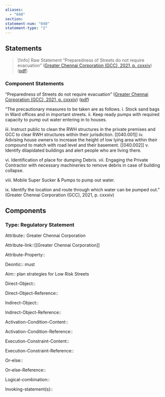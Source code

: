 ```yaml
---
aliases:
  - "040"
section: 
statement-num: "040"
statement-type: "2"
---
```

## Statements 
> [!info] Raw Statement
> “Preparedness of Streets do not require evacuation” ([Greater Chennai Corporation (GCC), 2021, p. cxxxiv](zotero://select/library/items/AZZSXLC8)) ([pdf](zotero://open-pdf/library/items/ZWDYK52D?page=134&annotation=RRMUJDNE)) 
> 

### Component Statements
“Preparedness of Streets do not require evacuation” ([Greater Chennai Corporation (GCC), 2021, p. cxxxiv](zotero://select/library/items/AZZSXLC8)) ([pdf](zotero://open-pdf/library/items/ZWDYK52D?page=134&annotation=RRMUJDNE)) 

“The precautionary measures to be taken are as follows. 
i. Stock sand bags in Ward offices and in important streets. 
ii. Keep ready pumps with required capacity to pump out water entering in to houses. 

iii. Instruct public to clean the RWH structures in the private premises and GCC to clear RWH structures within their jurisdiction. [[040.001]]
iv. Advising house owners to increase the height of low lying area within their compound to match with road level and their basement. [[040.002]] 
v. Identify dilapidated buildings and alert people who are living there. 

vi. Identification of place for dumping Debris. 
vii. Engaging the Private Contractor with necessary machineries to remove debris in case of building collapse. 

viii. Mobile Super Sucker & Pumps to pump out water. 

ix. Identify the location and route through which water can be pumped out.” (Greater Chennai Corporation (GCC), 2021, p. cxxxiv)
## Components
### Type: Regulatory Statement
Attribute:: Greater Chennai Corporation

Attribute-link::[[Greater Chennai Corporation]]

Attribute-Property::


Deontic:: must


Aim:: plan strategies for Low Risk Streets


Direct-Object::

Direct-Object-Reference:: 


Indirect-Object::

Indirect-Object-Reference:: 


Activation-Condition-Content::

Activation-Condition-Reference:: 


Execution-Constraint-Content::

Execution-Constraint-Reference:: 


Or-else::

Or-else-Reference:: 


Logical-combination::


Invoking-statement(s)::
